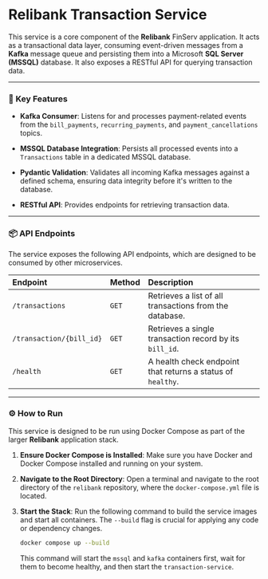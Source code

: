 # Relibank Transaction Service

This service is a core component of the **Relibank** FinServ application. It acts as a transactional data layer, consuming event-driven messages from a **Kafka** message queue and persisting them into a Microsoft **SQL Server (MSSQL)** database. It also exposes a RESTful API for querying transaction data.

---

### 🚀 Key Features

* **Kafka Consumer**: Listens for and processes payment-related events from the `bill_payments`, `recurring_payments`, and `payment_cancellations` topics.

* **MSSQL Database Integration**: Persists all processed events into a `Transactions` table in a dedicated MSSQL database.

* **Pydantic Validation**: Validates all incoming Kafka messages against a defined schema, ensuring data integrity before it's written to the database.

* **RESTful API**: Provides endpoints for retrieving transaction data.

---

### 📦 API Endpoints

The service exposes the following API endpoints, which are designed to be consumed by other microservices.

| Endpoint | Method | Description |
| :--- | :--- | :--- |
| `/transactions` | `GET` | Retrieves a list of all transactions from the database. |
| `/transaction/{bill_id}` | `GET` | Retrieves a single transaction record by its `bill_id`. |
| `/health` | `GET` | A health check endpoint that returns a status of `healthy`. |

---

### ⚙️ How to Run

This service is designed to be run using Docker Compose as part of the larger **Relibank** application stack.

1.  **Ensure Docker Compose is Installed**: Make sure you have Docker and Docker Compose installed and running on your system.

2.  **Navigate to the Root Directory**: Open a terminal and navigate to the root directory of the `relibank` repository, where the `docker-compose.yml` file is located.

3.  **Start the Stack**: Run the following command to build the service images and start all containers. The `--build` flag is crucial for applying any code or dependency changes.

    ```bash
    docker compose up --build
    ```

    This command will start the `mssql` and `kafka` containers first, wait for them to become healthy, and then start the `transaction-service`.
